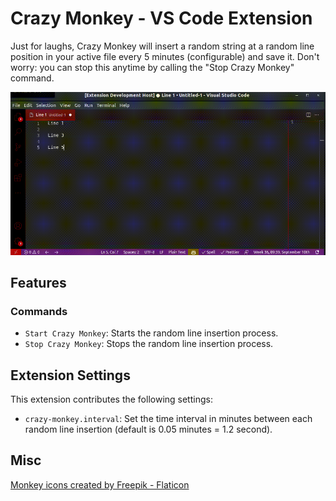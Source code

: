 # Crazy Monkey - VS Code Extension

Just for laughs, Crazy Monkey will insert a random string at a random line position in your active file every 5 minutes (configurable) and save it. Don't worry: you can stop this anytime by calling the "Stop Crazy Monkey" command.

![Usage GIF](https://github.com/thiagocbarreto/vscode-crazy-monkey/blob/main/usage.gif?raw=true)

## Features

### Commands

* `Start Crazy Monkey`: Starts the random line insertion process.
* `Stop Crazy Monkey`: Stops the random line insertion process.

## Extension Settings

This extension contributes the following settings:

* `crazy-monkey.interval`: Set the time interval in minutes between each random line insertion (default is 0.05 minutes = 1.2 second).

## Misc

<a href="https://www.flaticon.com/free-icons/monkey" title="monkey icons">Monkey icons created by Freepik - Flaticon</a>
